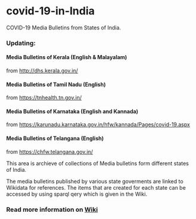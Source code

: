 # covid-19-in-India
COVID-19 Media Bulletins from States of India.

### Updating:

#### Media Bulletins of Kerala (English & Malayalam) 
from http://dhs.kerala.gov.in/
 
#### Media Bulletins of Tamil Nadu (English) 
from https://tnhealth.tn.gov.in/
 
#### Media Bulletins of Karnataka (English and Kannada) 
from https://karunadu.karnataka.gov.in/hfw/kannada/Pages/covid-19.aspx

#### Media Bulletins of Telangana (English) 
from https://chfw.telangana.gov.in/


This area is archieve of collections of Media bulletins form different states of India.

The media bulletins published by various state goverments are linked to Wikidata for references. The items that are created for each state can be accessed by using sparql qery which is given in the Wiki.


### Read more information on [Wiki](https://github.com/jinoytommanjaly/covid-19-in-India/wiki/COVID-19-task-force-India)

